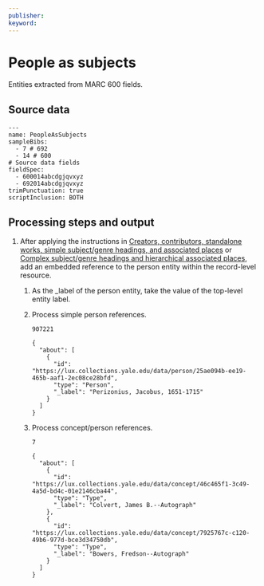 ```yaml
---
publisher: 
keyword: 
---
```


# People as subjects

Entities extracted from MARC 600 fields.

## Source data

```
---
name: PeopleAsSubjects
sampleBibs:
  - 7 # 692
  - 14 # 600
# Source data fields
fieldSpec:
  - 600014abcdgjqvxyz
  - 692014abcdgjqvxyz
trimPunctuation: true
scriptInclusion: BOTH
```

## Processing steps and output

1.  After applying the instructions in [Creators, contributors, standalone works, simple subject/genre headings, and associated places](../tasks/concepts/simple_subject_headings.md) or [Complex subject/genre headings and hierarchical associated places](../tasks/concepts/complex_subject_headings.md), add an embedded reference to the person entity within the record-level resource.

    1.  As the \_label of the person entity, take the value of the top-level entity label.

    2.  Process simple person references.

        `907221`

        ```
        {
          "about": [
            {
              "id": "https://lux.collections.yale.edu/data/person/25ae094b-ee19-465b-aaf1-2ec08ce28bfd",
              "type": "Person",
              "_label": "Perizonius, Jacobus, 1651-1715"
            }
          ]
        }
        ```

    3.  Process concept/person references.

        `7`

        ```
        {
          "about": [
            {
              "id": "https://lux.collections.yale.edu/data/concept/46c465f1-3c49-4a5d-bd4c-01e2146cba44",
              "type": "Type",
              "_label": "Colvert, James B.--Autograph"
            },
            {
              "id": "https://lux.collections.yale.edu/data/concept/7925767c-c120-49b6-977d-bce3d34750db",
              "type": "Type",
              "_label": "Bowers, Fredson--Autograph"
            }
          ]
        }
        ```



